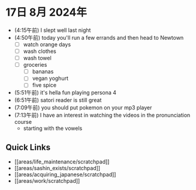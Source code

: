 # 17日 8月 2024年
- (4:15午前) I slept well last night
- (4:50午前) today you'll run a few errands and then head to Newtown
  - [ ] watch orange days
  - [ ] wash clothes
  - [ ] wash towel
  - [ ] groceries
    - [ ] bananas
    - [ ] vegan yoghurt
    - [ ] five spice
- (5:51午前) it's hella fun playing persona 4
- (6:51午前) satori reader is still great
- (7:09午前) you should put pokemon on your mp3 player
- (7:13午前) I have an interest in watching the videos in the pronunciation course
  - starting with the vowels





 



## Quick Links
- [[areas/life_maintenance/scratchpad]]
- [[areas/sashin_exists/scratchpad]]
- [[areas/acquiring_japanese/scratchpad]]
- [[areas/work/scratchpad]]
